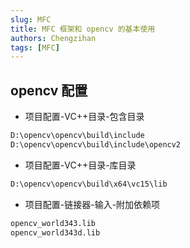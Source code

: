 ```yaml
---
slug: MFC
title: MFC 框架和 opencv 的基本使用
authors: Chengzihan
tags: [MFC]
---
```

## opencv 配置

- 项目配置-VC++目录-包含目录

```bash
D:\opencv\opencv\build\include
D:\opencv\opencv\build\include\opencv2
```

- 项目配置-VC++目录-库目录

```bash
D:\opencv\opencv\build\x64\vc15\lib
```

- 项目配置-链接器-输入-附加依赖项

```bash
opencv_world343.lib
opencv_world343d.lib
```
